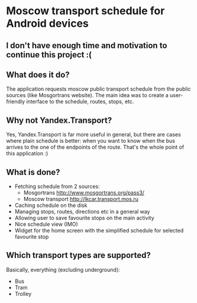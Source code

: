 # Moscow transport schedule for Android devices

## I don't have enough time and motivation to continue this project :(

## What does it do?
The application requests moscow public transport schedule from the public sources (like Mosgortrans website). The main idea was to create a user-friendly interface to the schedule, routes, stops, etc.

## Why not Yandex.Transport?
Yes, Yandex.Transport is far more useful in general, but there are cases where plain schedule is better: when you want to know when the bus arrives to the one of the endpoints of the route. That's the whole point of this application :)

## What is done?
* Fetching schedule from 2 sources:
  * Mosgortrans http://www.mosgortrans.org/pass3/
  * Moscow transport http://lkcar.transport.mos.ru
* Caching schedule on the disk
* Managing stops, routes, directions etc in a general way
* Allowing user to save favourite stops on the main activity
* Nice schedule view (IMO)
* Widget for the home screen with the simplified schedule for selected favourite stop

## Which transport types are supported?
Basically, everything (excluding underground):
* Bus
* Tram
* Trolley
